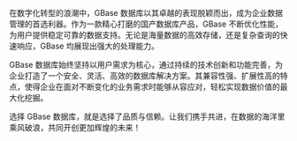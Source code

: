 在数字化转型的浪潮中，GBase 数据库以其卓越的表现脱颖而出，成为企业数据管理的首选利器。作为一款精心打磨的国产数据库产品，GBase 不断优化性能，为用户提供稳定可靠的数据支持。无论是海量数据的高效存储，还是复杂查询的快速响应，GBase 均展现出强大的处理能力。

GBase 数据库始终坚持以用户需求为核心，通过持续的技术创新和功能完善，为企业打造了一个安全、灵活、高效的数据库解决方案。其兼容性强、扩展性高的特点，使得企业在面对不断变化的业务需求时能够从容应对，轻松实现数据价值的最大化挖掘。

选择 GBase 数据库，就是选择了品质与信赖。让我们携手共进，在数据的海洋里乘风破浪，共同开创更加辉煌的未来！